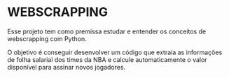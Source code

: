 # WEBSCRAPPING

Esse projeto tem como premissa estudar e entender os conceitos de webscrapping com Python.

O objetivo é conseguir desenvolver um código que extraia as informações de folha salarial dos times da NBA e calcule automaticamente o valor disponível para assinar novos jogadores.
